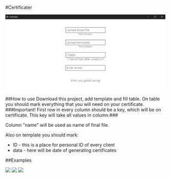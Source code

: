 #Certificater

<img src="https://github.com/AndreyGL0290/Certificater/blob/changes/example4.png?raw=true" width="500" />

##How to use
Download this project, add template and fill table. 
On table you should mark everything that you will need on your certificate.
###Important!
	First row in every column should be a key, which will be on certificate. 
	This key will take all values in column.###

Column "name" will be used as name of final file.

Also on template you should mark:
- ID - this is a place for personal ID of every client
- data - here will be date of generating certificates

##Examples

<img src="https://github.com/VB2007/Certificater/blob/main/example1.png?raw=true" width="500" />

<img src="https://github.com/VB2007/Certificater/blob/main/example2.png?raw=true" width="500" />

<img src="https://github.com/VB2007/Certificater/blob/main/example3.png?raw=true" width="500" />
